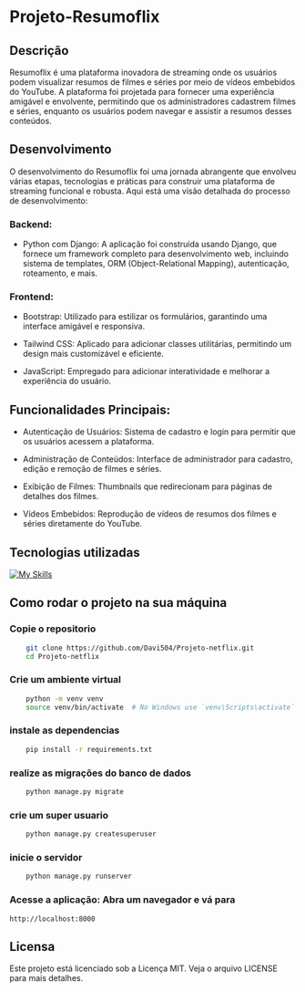 # Projeto-Resumoflix

## Descrição

Resumoflix é uma plataforma inovadora de streaming onde os usuários podem visualizar resumos de filmes e séries por meio de vídeos embebidos do YouTube. A plataforma foi projetada para fornecer uma experiência amigável e envolvente, permitindo que os administradores cadastrem filmes e séries, enquanto os usuários podem navegar e assistir a resumos desses conteúdos.

## Desenvolvimento 
O desenvolvimento do Resumoflix foi uma jornada abrangente que envolveu várias etapas, tecnologias e práticas para construir uma plataforma de streaming funcional e robusta. Aqui está uma visão detalhada do processo de desenvolvimento:

### Backend:

- Python com Django: A aplicação foi construída usando Django, que fornece um framework completo para desenvolvimento web, incluindo sistema de templates, ORM (Object-Relational Mapping), autenticação, roteamento, e mais.

### Frontend:

- Bootstrap: Utilizado para estilizar os formulários, garantindo uma interface amigável e responsiva.

- Tailwind CSS: Aplicado para adicionar classes utilitárias, permitindo um design mais customizável e eficiente.

- JavaScript: Empregado para adicionar interatividade e melhorar a experiência do usuário.

## Funcionalidades Principais:

- Autenticação de Usuários: Sistema de cadastro e login para permitir que os usuários acessem a plataforma.

- Administração de Conteúdos: Interface de administrador para cadastro, edição e remoção de filmes e séries.

- Exibição de Filmes: Thumbnails que redirecionam para páginas de detalhes dos filmes.

- Vídeos Embebidos: Reprodução de vídeos de resumos dos filmes e séries diretamente do YouTube.

## Tecnologias utilizadas

[![My Skills](https://skillicons.dev/icons?i=python,django,html,css,tailwind,bootstrap,js)](https://skillicons.dev)

## Como rodar o projeto na sua máquina

### Copie o repositorio
```sh
    git clone https://github.com/Davi504/Projeto-netflix.git
    cd Projeto-netflix

```
### Crie um ambiente virtual

```sh
    python -m venv venv
    source venv/bin/activate  # No Windows use `venv\Scripts\activate`
```

### instale as dependencias 

```sh
    pip install -r requirements.txt
```

### realize as migrações do banco de dados

```sh
    python manage.py migrate
```

### crie um super usuario

``` sh
    python manage.py createsuperuser
```

### inicie o servidor 

```sh
    python manage.py runserver
```

### Acesse a aplicação: Abra um navegador e vá para
`http://localhost:8000`

## Licensa

Este projeto está licenciado sob a Licença MIT. Veja o arquivo LICENSE para mais detalhes.
